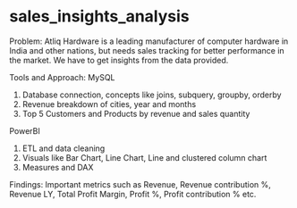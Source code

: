 # sales_insights_analysis

Problem:
Atliq Hardware is a leading manufacturer of computer hardware in India and other nations, but needs sales tracking for better performance in the market. We have to get insights from the data provided.

Tools and Approach:
MySQL
1. Database connection, concepts like joins, subquery, groupby, orderby
2. Revenue breakdown of cities, year and months
4. Top 5 Customers and Products by revenue and sales quantity

PowerBI
1. ETL and data cleaning
2. Visuals like Bar Chart, Line Chart, Line and clustered column chart
3. Measures and DAX

Findings:
Important metrics such as Revenue, Revenue contribution %, Revenue LY, Total Profit Margin, Profit %, Profit contribution % etc.

